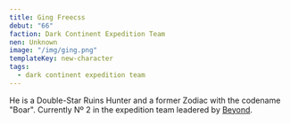 ```yaml
---
title: Ging Freecss
debut: "66"
faction: Dark Continent Expedition Team
nen: Unknown
image: "/img/ging.png"
templateKey: new-character
tags:
  - dark continent expedition team
---
```


He is a Double-Star Ruins Hunter and a former Zodiac with the codename "Boar". Currently Nº 2 in the expedition team leadered by [Beyond](/character/beyond/).
